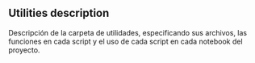 ## Utilities description

Descripción de la carpeta de utilidades, especificando sus archivos, las funciones en cada script y el uso de cada script en cada notebook del proyecto.
